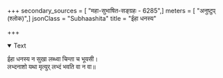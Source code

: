 +++
secondary_sources = [ "महा-सुभाषित-सङ्ग्रहः - 6285",]
meters = [ "अनुष्टुप् (श्लोक)",]
jsonClass = "Subhaashita"
title = "ईहा धनस्य"

+++

<details open><summary>Text</summary>

ईहा धनस्य न सुखा लब्ध्वा चिन्ता च भूयसी।  
लभ्दनाशो यथा मृत्युर् लभ्दं भवति वा न वा॥
</details>
